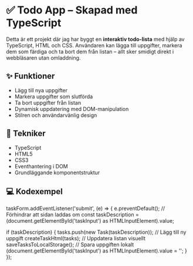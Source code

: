 # ✅ Todo App – Skapad med TypeScript

Detta är ett projekt där jag har byggt en **interaktiv todo-lista** med hjälp av TypeScript, HTML och CSS. Användaren kan lägga till uppgifter, markera dem som färdiga och ta bort dem från listan – allt sker smidigt direkt i webbläsaren utan omladdning.

## ✨ Funktioner

- Lägg till nya uppgifter
- Markera uppgifter som slutförda
- Ta bort uppgifter från listan
- Dynamisk uppdatering med DOM-manipulation
- Stilren och användarvänlig design

## 🧰 Tekniker

- TypeScript
- HTML5
- CSS3
- Eventhantering i DOM
- Grundläggande komponentstruktur

## 💻 Kodexempel

taskForm.addEventListener('submit', (e) => {
  e.preventDefault(); // Förhindrar att sidan laddas om
  const taskDescription = (document.getElementById('taskInput') as HTMLInputElement).value;

  if (taskDescription) {
    tasks.push(new Task(taskDescription));         // Lägg till ny uppgift
    createTaskHtml(tasks);                         // Uppdatera listan visuellt
    saveTasksToLocalStorage();                     // Spara uppgiften lokalt
    (document.getElementById('taskInput') as HTMLInputElement).value = '';
  }
});

